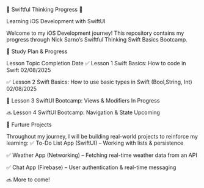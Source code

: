 📌 Swiftful Thinking Progress 🚀

Learning iOS Development with SwiftUI

Welcome to my iOS Development journey! This repository contains my progress through Nick Sarno’s Swiftful Thinking Swift Basics Bootcamp.


📅 Study Plan & Progress

Lesson	Topic	Completion Date
✅ Lesson 1	Swift Basics: How to code in Swift	02/08/2025

✅ Lesson 2	Swift Basics: How to use basic types in Swift (Bool,String, Int) 02/08/2025

🔄 Lesson 3	SwiftUI Bootcamp: Views & Modifiers	In Progress

🔜 Lesson 4	SwiftUI Bootcamp: Navigation & State	Upcoming

📂 Furture Projects

Throughout my journey, I will be building real-world projects to reinforce my learning:
✅ To-Do List App (SwiftUI) – Working with lists & persistence

✅ Weather App (Networking) – Fetching real-time weather data from an API

✅ Chat App (Firebase) – User authentication & real-time messaging

🔜 More to come!

